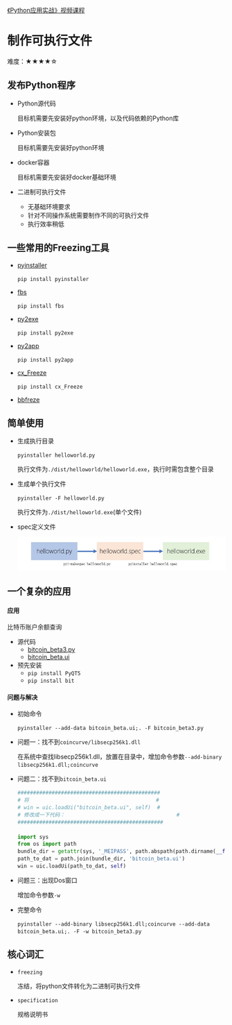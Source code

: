 [《Python应用实战》视频课程](https://study.163.com/course/courseMain.htm?courseId=1209533804&share=2&shareId=400000000624093)

# 制作可执行文件

难度：★★★★☆

## 发布Python程序

- Python源代码

    目标机需要先安装好python环境，以及代码依赖的Python库

- Python安装包

    目标机需要先安装好python环境

- docker容器

    目标机需要先安装好docker基础环境

- 二进制可执行文件

    + 无基础环境要求
    + 针对不同操作系统需要制作不同的可执行文件
    + 执行效率稍低

## 一些常用的Freezing工具

- [pyinstaller](https://www.pyinstaller.org/)

  `pip install pyinstaller`

- [fbs](https://build-system.fman.io/)

  `pip install fbs`

- [py2exe](http://www.py2exe.org/)

  `pip install py2exe`

- [py2app](https://py2app.readthedocs.io/en/latest/)

  `pip install py2app`

- [cx_Freeze](https://cx-freeze.readthedocs.io/en/latest/index.html)

  `pip install cx_Freeze`

- [bbfreze](https://pypi.org/project/bbfreeze/)

## 简单使用

- 生成执行目录

  `pyinstaller helloworld.py`

  执行文件为`./dist/helloworld/helloworld.exe`，执行时需包含整个目录

- 生成单个执行文件

  `pyinstaller -F helloworld.py`

  执行文件为`./dist/helloworld.exe`(单个文件)  

- spec定义文件

  ![spec](images/spec.JPG)

## 一个复杂的应用

#### 应用

比特币账户余额查询

- 源代码
    + [bitcoin_beta3.py](https://github.com/zhujisheng/learn_python/blob/master/06.%E5%9B%BE%E5%BD%A2%E7%94%A8%E6%88%B7%E7%95%8C%E9%9D%A2/programs/bitcoin_beta3.py)
    + [bitcoin_beta.ui](https://github.com/zhujisheng/learn_python/blob/master/06.%E5%9B%BE%E5%BD%A2%E7%94%A8%E6%88%B7%E7%95%8C%E9%9D%A2/programs/bitcoin_beta.ui)
- 预先安装
    + `pip install PyQT5`
    + `pip install bit`

#### 问题与解决

- 初始命令

  `pyinstaller --add-data bitcoin_beta.ui;. -F bitcoin_beta3.py`

- 问题一：找不到`coincurve/libsecp256k1.dll`

  在系统中查找libsecp256k1.dll，放置在目录中，增加命令参数`--add-binary libsecp256k1.dll;coincurve`

- 问题二：找不到`bitcoin_beta.ui`
  ```python
  ##############################################
  # 将                                         #
  # win = uic.loadUi("bitcoin_beta.ui", self)  #
  # 修改成一下代码：                                    #
  ###############################################

  import sys
  from os import path
  bundle_dir = getattr(sys, '_MEIPASS', path.abspath(path.dirname(__file__)))
  path_to_dat = path.join(bundle_dir, 'bitcoin_beta.ui')
  win = uic.loadUi(path_to_dat, self)

  ```

- 问题三：出现Dos窗口

  增加命令参数`-w`

- 完整命令

  `pyinstaller --add-binary libsecp256k1.dll;coincurve --add-data bitcoin_beta.ui;. -F -w bitcoin_beta3.py`

## 核心词汇

- `freezing`

  冻结，将python文件转化为二进制可执行文件

- `specification`

  规格说明书
